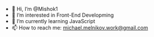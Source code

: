 - 👋 Hi, I’m @Mishok1
- 👀 I’m interested in Front-End Developming
- 🌱 I’m currently learning JavaScript
- 📫 How to reach me: michael.melnikov.work@gmail.com

<!---
Mishok1/Mishok1 is a ✨ special ✨ repository because its `README.md` (this file) appears on your GitHub profile.
You can click the Preview link to take a look at your changes.
--->
